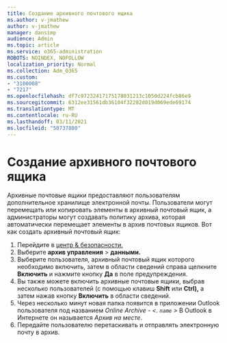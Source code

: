 ```yaml
---
title: Создание архивного почтового ящика
ms.author: v-jmathew
author: v-jmathew
manager: dansimp
audience: Admin
ms.topic: article
ms.service: o365-administration
ROBOTS: NOINDEX, NOFOLLOW
localization_priority: Normal
ms.collection: Adm_O365
ms.custom:
- "3100008"
- "7217"
ms.openlocfilehash: df7c97232417175178031213c1050d224fcb86e9
ms.sourcegitcommit: 6312ee31561db36104f32282d019d069ede69174
ms.translationtype: MT
ms.contentlocale: ru-RU
ms.lasthandoff: 03/11/2021
ms.locfileid: "50737880"
---
```

# <a name="create-an-archive-mailbox"></a>Создание архивного почтового ящика

Архивные почтовые ящики предоставляют пользователям дополнительное хранилище электронной почты. Пользователи могут перемещать или копировать элементы в архивный почтовый ящик, а администраторы могут создавать политику архива, которая автоматически перемещает элементы в архив почтовых ящиков. Вот как создать архивный почтовый ящик:

1. Перейдите в [центр & безопасности.]( https://go.microsoft.com/fwlink/p/?linkid=2077143)
2. Выберите **архив управления**  >  **данными.**
3. Выберите пользователя, архивный почтовый ящик которого необходимо включить, затем в области сведений справа щелкните **Включить** и нажмите кнопку **Да** в поле предупреждения.
4. Вы также можете включить архивные почтовые ящики, выбрав несколько пользователей (с помощью клавиш **Shift** или **Ctrl),** а затем нажав кнопку **Включить** в области сведений.
5. Через несколько минут новая папка появится в приложении Outlook пользователя под названием *Online Archive - <. `name` >* В Outlook в Интернете он называется *Архив на месте*.
6. Передайте пользователю перетаскивать и отправлять электронную почту в архив.
